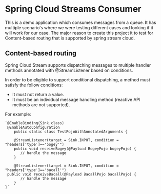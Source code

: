 # Spring Cloud Streams Consumer    

This is a demo application which consumes messages from a queue. It has multiple scenario's where we were testing different cases and looking if it will work for our case.
The major reason to create this project it to test for Content-based routing that is supported by spring stream cloud.

## Content-based routing    

Spring Cloud Stream supports dispatching messages to multiple handler methods annotated with @StreamListener based on conditions.

In order to be eligible to support conditional dispatching, a method must satisfy the follow conditions:

- It must not return a value.
- It must be an individual message handling method (reactive API methods are not supported).

For example: 

    `@EnableBinding(Sink.class)
     @EnableAutoConfiguration
        public static class TestPojoWithAnnotatedArguments {
    
        @StreamListener(target = Sink.INPUT, condition = "headers['type']=='bogey'")
        public void receiveBogey(@Payload BogeyPojo bogeyPojo) {
           // handle the message
        }

        @StreamListener(target = Sink.INPUT, condition = "headers['type']=='bacall'")
     public void receiveBacall(@Payload BacallPojo bacallPojo) {
           // handle the message
        }
    }`

